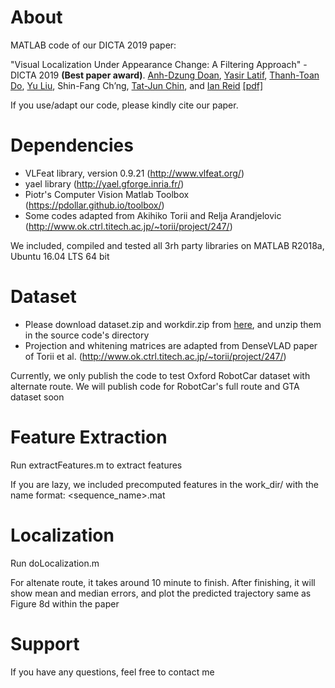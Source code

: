 About
============
MATLAB code of our DICTA 2019 paper:

"Visual Localization Under Appearance Change: A Filtering Approach" - DICTA 2019 **(Best paper award)**. [Anh-Dzung Doan](https://sites.google.com/view/dzungdoan/home), [Yasir Latif](http://ylatif.github.io/), [Thanh-Toan Do](https://sites.google.com/view/thanhtoando/home), [Yu Liu](https://sites.google.com/site/yuliuunilau/home), Shin-Fang Ch’ng, [Tat-Jun Chin](https://cs.adelaide.edu.au/~tjchin/doku.php), and [Ian Reid](https://cs.adelaide.edu.au/~ianr/) [[pdf]](https://arxiv.org/abs/1811.08063)

If you use/adapt our code, please kindly cite our paper.

Dependencies
============

+ VLFeat library, version 0.9.21 (http://www.vlfeat.org/)
+ yael library (http://yael.gforge.inria.fr/)
+ Piotr's Computer Vision Matlab Toolbox (https://pdollar.github.io/toolbox/)
+ Some codes adapted from Akihiko Torii and Relja Arandjelovic (http://www.ok.ctrl.titech.ac.jp/~torii/project/247/)

We included, compiled and tested all 3rh party libraries on MATLAB R2018a, Ubuntu 16.04 LTS 64 bit

Dataset
============

+ Please download dataset.zip and workdir.zip from [here](https://drive.google.com/open?id=1TNvcd6RWPydm6Z2dTvZ90FHZ2uZevwt1), and unzip them in the source code's directory
+ Projection and whitening matrices are adapted from DenseVLAD paper of Torii et al. (http://www.ok.ctrl.titech.ac.jp/~torii/project/247/)

Currently, we only publish the code to test Oxford RobotCar dataset with alternate route.
We will publish code for RobotCar's full route and GTA dataset soon

Feature Extraction
============

Run extractFeatures.m to extract features

If you are lazy, we included precomputed features in the work_dir/ with the name format: <sequence_name>.mat


Localization
============

Run doLocalization.m

For altenate route, it takes around 10 minute to finish. After finishing, it will show mean and median errors, and plot the predicted trajectory same as Figure 8d within the paper

Support
============

If you have any questions, feel free to contact me

